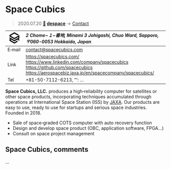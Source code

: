 # Space Cubics
> 2020.07.20 **[🚀](../index/index.md) [despace](index.md)** → [Contact](contact.md)

|[![](f/contact/s/spacecubics_logo1_thumb.png)](f/contact/s/spacecubics_logo1.png)|*2 Chome−１−番地, Minami 3 Johigashi, Chuo Ward, Sapporo, 〒060-0053 Hokkaido, Japan*|
|:--|:--|
|E‑mail| <contact@spacecubics.com> |
|Link| <https://spacecubics.com/><br> <https://www.linkedin.com/company/spacecubics><br> <https://github.com/spacecubics><br> <https://aerospacebiz.jaxa.jp/en/spacecompany/spacecubics/> |
|Tel| +81-50-7112-6213, ℻: … |

**Space Cubics, LLC.** produces a high‑reliability computer for satellites or other space products, incorporating techniques accumulated through operations at International Space Station (ISS) by [JAXA](zz_jaxa.md). Our products are easy to use, ready to use for startups and serious space industries. Founded in 2018.

   - Sale of space‑graded COTS computer with auto recovery function
   - Design and develop space product (OBC, application software, FPGA…)
   - Consult on space project management


<p style="page-break-after:always"> </p>

## Space Cubics, comments

…

